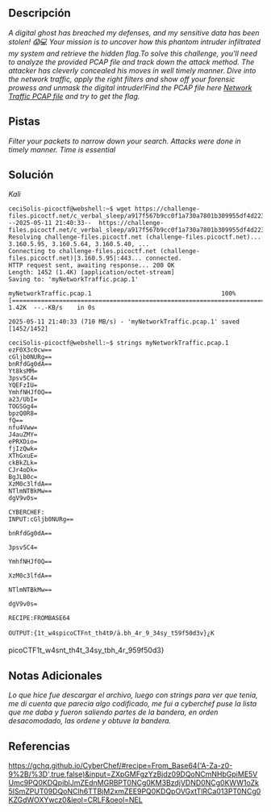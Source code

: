 ## Descripción

*A digital ghost has breached my defenses, and my sensitive data has been stolen! 😱💻 Your mission is to uncover how this phantom intruder infiltrated my system and retrieve the hidden flag.To solve this challenge, you'll need to analyze the provided PCAP file and track down the attack method. The attacker has cleverly concealed his moves in well timely manner. Dive into the network traffic, apply the right filters and show off your forensic prowess and unmask the digital intruder!Find the PCAP file here [Network Traffic PCAP file](https://challenge-files.picoctf.net/c_verbal_sleep/a917f567b9cc0f1a730a7801b309955df4d2234a8114326857b9759e9e5d0453/myNetworkTraffic.pcap) and try to get the flag.*
## Pistas

*Filter your packets to narrow down your search.*
*Attacks were done in timely manner.*
*Time is essential*
## Solución

*Kali*
```
ceciSolis-picoctf@webshell:~$ wget https://challenge-files.picoctf.net/c_verbal_sleep/a917f567b9cc0f1a730a7801b309955df4d2234a8114326857b9759e9e5d0453/myNetworkTraffic.pcap
--2025-05-11 21:40:33--  https://challenge-files.picoctf.net/c_verbal_sleep/a917f567b9cc0f1a730a7801b309955df4d2234a8114326857b9759e9e5d0453/myNetworkTraffic.pcap
Resolving challenge-files.picoctf.net (challenge-files.picoctf.net)... 3.160.5.95, 3.160.5.64, 3.160.5.40, ...
Connecting to challenge-files.picoctf.net (challenge-files.picoctf.net)|3.160.5.95|:443... connected.
HTTP request sent, awaiting response... 200 OK
Length: 1452 (1.4K) [application/octet-stream]
Saving to: 'myNetworkTraffic.pcap.1'

myNetworkTraffic.pcap.1                                    100%[=======================================================================================================================================>]   1.42K  --.-KB/s    in 0s      

2025-05-11 21:40:33 (710 MB/s) - 'myNetworkTraffic.pcap.1' saved [1452/1452]

ceciSolis-picoctf@webshell:~$ strings myNetworkTraffic.pcap.1
ezF0X3c0cw==
cGljb0NURg==
bnRfdGg0dA==
Yt8ksMM=
3psv5C4=
YQEFzIU=
YmhfNHJfOQ==
a23/UbI=
TOGSGg4=
bpzQ0R8=
fQ==
nfu4Vww=
J4auZMY=
ePRXDio=
fjIzQwk=
XThGxuE=
ckBkZLk=
CJr4oDk=
BgJLB0c=
XzM0c3lfdA==
NTlmNTBkMw==
dgV9v0s=

CYBERCHEF:
INPUT:cGljb0NURg==

bnRfdGg0dA==

3psv5C4=

YmhfNHJfOQ==

XzM0c3lfdA==

NTlmNTBkMw==

dgV9v0s=

RECIPE:FROMBASE64

OUTPUT:{1t_w4spicoCTFnt_th4tÞ/ä.bh_4r_9_34sy_t59f50d3v}¿K
```
picoCTF1t_w4snt_th4t_34sy_tbh_4r_959f50d3}
## Notas Adicionales 

*Lo que hice fue descargar el archivo, luego con strings para ver que tenia, me di cuenta que parecia algo codificado, me fui a cyberchef puse la lista que me daba y fueron saliendo partes de la bandera, en orden desacomodado, las ordene y obtuve la bandera.*

## Referencias 

https://gchq.github.io/CyberChef/#recipe=From_Base64('A-Za-z0-9%2B/%3D',true,false)&input=ZXpGMFgzYzBjdz09DQoNCmNHbGpiME5VUmc9PQ0KDQpiblJmZEdnMGRBPT0NCg0KM3BzdjVDND0NCg0KWW1oZk5ISmZPUT09DQoNClh6TTBjM2xmZEE9PQ0KDQpOVGxtTlRCa013PT0NCg0KZGdWOXYwcz0&ieol=CRLF&oeol=NEL